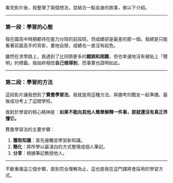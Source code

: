 看完影片後，我整理了兩個想法，並結合一點自身的故事，做以下介紹。

---

### 第一段：學習的心態

我在國高中時期都待在能力分班的前段班，但成績卻是最差的那一個。我總是只能看著前面高手的背影，畫地自限，成績也一直沒有起色。

雖然在求學路上，我遇到了比同儕更多的**錯誤和困難**，但也幸運地沒有被貼上「聰明」的標籤。我始終相信**自己做得到**，而事實也證明如此。

---

### 第二段：學習的方法

這段影片讓我想到了**費曼學習法**。我就是用這種方法，與備考的戰友一起準備，最後成功考上了這間學校。

我對於學習的核心精神是：**如果不能向其他人簡單解釋一件事，那就還沒有真正弄懂它。**

費曼學習法的主要步驟：

1. **獲取知識**：首先接觸並學習新知識。
2. **簡化**：將所學以最淺白的方式整理成個人筆記。
3. **分享**：根據筆記教授他人。

---

不斷重複這三個步驟，直到完全理解為止，這也是我在這門課將會採用的學習方式。

